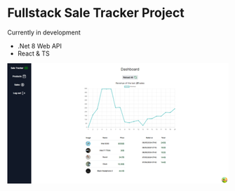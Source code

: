 # Fullstack Sale Tracker Project

Currently in development

- .Net 8 Web API
- React & TS

![Development](./development.png)